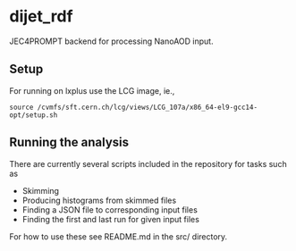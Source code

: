 # dijet_rdf
JEC4PROMPT backend for processing NanoAOD input.

## Setup
For running on lxplus use the LCG image, ie.,
```
source /cvmfs/sft.cern.ch/lcg/views/LCG_107a/x86_64-el9-gcc14-opt/setup.sh
```

## Running the analysis
There are currently several scripts included in the repository for tasks such as
- Skimming
- Producing histograms from skimmed files
- Finding a JSON file to corresponding input files
- Finding the first and last run for given input files

For how to use these see README.md in the src/ directory.